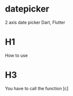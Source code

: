 # datepicker
2 axis date picker Dart, Flutter

# H1 
How to use

# H3

You have to call the function [c]
